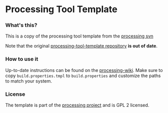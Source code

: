 Processing Tool Template
========================

### What's this?

This is a copy of the processing tool template from the [processing svn](http://processing.googlecode.com)

Note that the original [processing-tool-template repository](http://code.google.com/p/processing-tool-template/) **is out of date**.


### How to use it

Up-to-date instructions can be found on the [processing-wiki](http://code.google.com/p/processing/wiki/ToolTemplate).
Make sure to copy `build.properties.tmpl` to `build.properties` and customize the paths to match your system.

### License

The template is part of the [processing project](http://processing.org) and is GPL 2 licensed.

